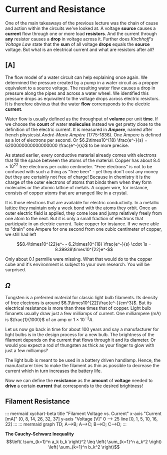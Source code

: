 # Current and Resistance
One of the main takeaways of the previous lecture was the chain of cause and action within the circuits we've looked at. A voltage **source** causes a **current** flow through one or more load **resistors**. And the current through **any** resistor causes a **drop** in voltage across it. Further does *Kirchhoff's Voltage Law* state that the **sum** of all voltage **drops** equals the **source** voltage. But what is an electrical current and what are resistors after all?

## [A]
The flow model of a water circuit can help explaining once again. We determined the pressure created by a pump in a water circuit as a propper equivalent to a source voltage. The resulting water flow causes a drop in pressure along the pipes and across a water wheel. We identified this pressure drops as equivalent to the voltage drops across electric resistors. It is therefore obvious that the water **flow** corrensponds to the electric **current**.

Water flow is usually defined as the throughput of **volume** per unit **time**. If we choose the **count** of water **molecules** instead we get pretty close to the definition of the electric current. It is measured in ***Ampere***, named after french physicsist *André-Marie Ampère* (1775-1836). One Ampere is defined as a lot of electrons per second. Or $6.2\times10^{18} \frac{e^-}{s} = 6200000000000000000 \frac{e^-}{s}$ to be more precise.

As stated earlier, every conductive material already comes with electrons that fill the space between the atoms of the material. Copper has about $8.4\times10^{22}$ free electrons per cubic centimeter. "Free electrons" is not to be confused with such a thing as "free beer" - yet they don't cost any money *but* they are certainly not free of charge! Because in chemistry it is the charge of the outer electrons of atoms that binds them when they form molecules or the atomic lattice of metals. A copper wire, for instance, consists of copper atoms that are arranged like in a crystal.

It is those electrons that are available for electric conductivity. In a metallic lattice they maintain only a week bond with the atoms they orbit. Once an outer electric field is applied, they come lose and jump relatively freely from one atom to the next. But it is only a small fraction of electrons that participate in an electric current. Take copper for instance. If we were able to "drain" one Ampere for one second from one cubic centimeter of copper, we still had left

$$8.4\times10^{22}e^- - 6.2\times10^{18} \frac{e^-}{s} \cdot 1s = 8.39938\times10^{22}e^-$$

Only about 0.1 permille were missing. What that would do to the copper cube and it's environment is subject to your own research. You will be surprised.

## $\Omega$
 Tungsten is a preferred material for classic light bulb filaments. Its density of free electrons is around $6.3\times10^{22}\frac{e^-}{cm^3}$. But its electrical resistance is more than three times that of copper. Light bulb fimanets usually draw just a few milliamps of current. One milliampere (mA) is $\frac{1}{1000}$ of an amp or $1\times10^{-3} A$. 
 
 Let us now go back in time for about 100 years and say a manufacturer for light bulbs is in the design process for a new bulb. The brightness of the filament depends on the current that flows through it and its diameter. Or would you expect a rod of thungsten as thick as your finger to glow with just a few milliamps?

 The light bulb is meant to be used in a battery driven handlamp. Hence, the manufacturer tries to make the filament as thin as possible to decrease the current which in turn increases the battery life.

 Now we can define the **resistance** as the **amount** of **voltage** needed to **drive** a certain **current** that corresponds to the desired brightness!

## Filament Resistance
<!--Electrons inside a wire are like dogs beeing dragged on a leash from tree to tree.-->
::: mermaid
xychart-beta
    title "Filament Voltage vs. Current"
    x-axis "Current [mA]" [0, 8, 14, 26, 32, 37]
    y-axis "Voltage [V]" 0 --> 25
    line [0, 1, 5, 10, 16, 22]
:::
::: mermaid
graph TD;
    A-->B;
    A-->C;
    B-->D;
    C-->D;
:::

**The Cauchy-Schwarz Inequality**
$$\left( \sum_{k=1}^n a_k b_k \right)^2 \leq \left( \sum_{k=1}^n a_k^2 \right) \left( \sum_{k=1}^n b_k^2 \right)$$